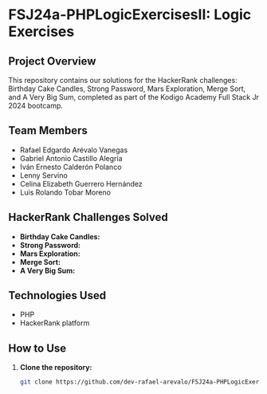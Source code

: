 # FSJ24a-PHPLogicExercisesII: Logic Exercises

## Project Overview
This repository contains our solutions for the HackerRank challenges: Birthday Cake Candles, Strong Password, Mars Exploration, Merge Sort, and A Very Big Sum, completed as part of the Kodigo Academy Full Stack Jr 2024 bootcamp.

## Team Members
* Rafael Edgardo Arévalo Vanegas
* Gabriel Antonio Castillo Alegría
* Iván Ernesto Calderón Polanco
* Lenny Servino
* Celina Elizabeth Guerrero Hernández
* Luis Rolando Tobar Moreno

## HackerRank Challenges Solved
* **Birthday Cake Candles:** 
* **Strong Password:** 
* **Mars Exploration:** 
* **Merge Sort:** 
* **A Very Big Sum:** 

## Technologies Used
* PHP
* HackerRank platform

## How to Use
1. **Clone the repository:**
   ```bash
   git clone https://github.com/dev-rafael-arevalo/FSJ24a-PHPLogicExercisesII

